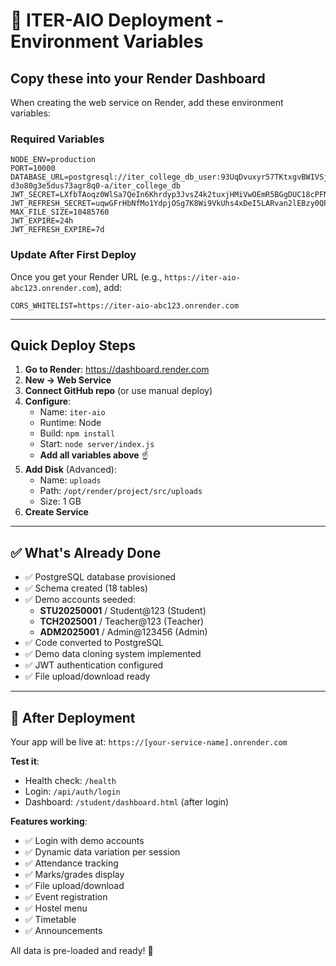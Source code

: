 # 🚀 ITER-AIO Deployment - Environment Variables

## Copy these into your Render Dashboard

When creating the web service on Render, add these environment variables:

### Required Variables

```
NODE_ENV=production
PORT=10000
DATABASE_URL=postgresql://iter_college_db_user:93UqDvuxyr57TKtxgvBWIVSj3CcAJe6B@dpg-d3o80g3e5dus73agr8q0-a/iter_college_db
JWT_SECRET=LXfbTAoqz0WlSa7QeIn6Khrdyp3JvsZ4k2tuxjHMiVwOEmR5BGgDUC18cPFNY9
JWT_REFRESH_SECRET=uqwGFrHbNfMo1YdpjOSg7K8Wi9VkUhs4xDeI5LARvan2lEBzy0QPC3mTZX6tcJ
MAX_FILE_SIZE=10485760
JWT_EXPIRE=24h
JWT_REFRESH_EXPIRE=7d
```

### Update After First Deploy

Once you get your Render URL (e.g., `https://iter-aio-abc123.onrender.com`), add:

```
CORS_WHITELIST=https://iter-aio-abc123.onrender.com
```

---

## Quick Deploy Steps

1. **Go to Render**: https://dashboard.render.com
2. **New → Web Service**
3. **Connect GitHub repo** (or use manual deploy)
4. **Configure**:
   - Name: `iter-aio`
   - Runtime: Node
   - Build: `npm install`
   - Start: `node server/index.js`
   - **Add all variables above** ☝️
5. **Add Disk** (Advanced):
   - Name: `uploads`
   - Path: `/opt/render/project/src/uploads`
   - Size: 1 GB
6. **Create Service**

---

## ✅ What's Already Done

- ✅ PostgreSQL database provisioned
- ✅ Schema created (18 tables)
- ✅ Demo accounts seeded:
  - **STU20250001** / Student@123 (Student)
  - **TCH2025001** / Teacher@123 (Teacher)
  - **ADM2025001** / Admin@123456 (Admin)
- ✅ Code converted to PostgreSQL
- ✅ Demo data cloning system implemented
- ✅ JWT authentication configured
- ✅ File upload/download ready

---

## 🎯 After Deployment

Your app will be live at: `https://[your-service-name].onrender.com`

**Test it**:
- Health check: `/health`
- Login: `/api/auth/login`
- Dashboard: `/student/dashboard.html` (after login)

**Features working**:
- ✅ Login with demo accounts
- ✅ Dynamic data variation per session
- ✅ Attendance tracking
- ✅ Marks/grades display
- ✅ File upload/download
- ✅ Event registration
- ✅ Hostel menu
- ✅ Timetable
- ✅ Announcements

All data is pre-loaded and ready! 🎉

